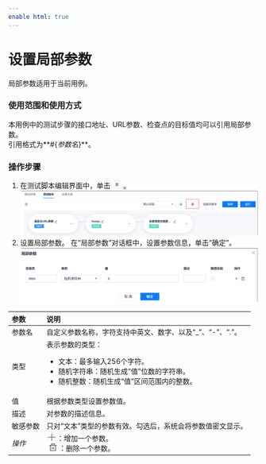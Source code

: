 ```yaml
---
enable html: true
---
```

# 设置局部参数

局部参数适用于当前用例。

### 使用范围和使用方式
本用例中的测试步骤的接口地址、URL参数、检查点的目标值均可以引用局部参数。             
引用格式为**#{_参数名_}**。

### 操作步骤
1. 在测试脚本编辑界面中，单击![](fig/局部参数.png)。
     <img src="fig/测试-接口-局部01.png" style="zoom:50%">
2. 设置局部参数。
   在“局部参数”对话框中，设置参数信息，单击“确定”。
   <img src="fig/测试-接口-局部02.png" style="zoom:50%">
   
|参数|说明|
|:--------- |:-------- |
|参数名|自定义参数名称，字符支持中英文、数字、以及“_”、“-”、“.”。|
|类型|表示参数的类型：<ul><li>文本：最多输入256个字符。</li><li>随机字符串：随机生成“值”位数的字符串。</li><li>随机整数：随机生成“值”区间范围内的整数。</li></ul>|
|值|根据参数类型设置参数值。|
|描述|对参数的描述信息。|
|敏感参数|只对“文本”类型的参数有效。勾选后，系统会将参数值密文显示。|
|_操作_|![](fig/add01.png)：增加一个参数。<br>![](fig/delete01.png)：删除一个参数。|


